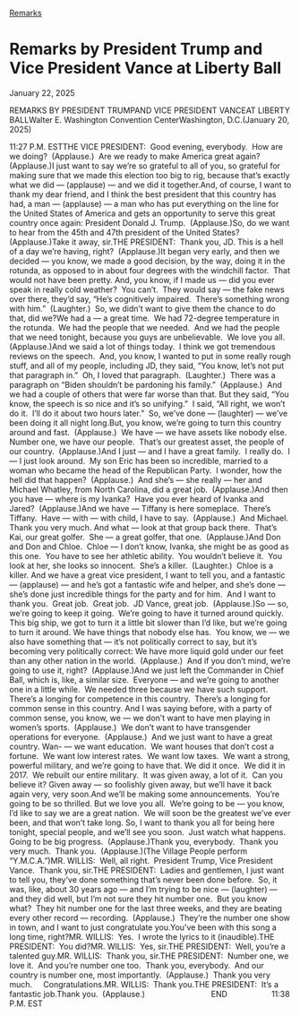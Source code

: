 [Remarks](https://www.whitehouse.gov/remarks/)

# 					Remarks by President Trump and Vice President Vance at Liberty Ball				

January 22, 2025

REMARKS BY PRESIDENT TRUMPAND VICE PRESIDENT VANCEAT LIBERTY BALLWalter E. Washington Convention CenterWashington, D.C.(January 20, 2025)

11:27 P.M. ESTTHE VICE PRESIDENT:  Good evening, everybody.  How are we doing?  (Applause.)  Are we ready to make America great again?  (Applause.)I just want to say we’re so grateful to all of you, so grateful for making sure that we made this election too big to rig, because that’s exactly what we did — (applause) — and we did it together.And, of course, I want to thank my dear friend, and I think the best president that this country has had, a man — (applause) — a man who has put everything on the line for the United States of America and gets an opportunity to serve this great country once again: President Donald J. Trump.  (Applause.)So, do we want to hear from the 45th and 47th president of the United States?  (Applause.)Take it away, sir.THE PRESIDENT:  Thank you, JD. This is a hell of a day we’re having, right?  (Applause.)It began very early, and then we decided — you know, we made a good decision, by the way, doing it in the rotunda, as opposed to in about four degrees with the windchill factor.  That would not have been pretty. And, you know, if I made us — did you ever speak in really cold weather?  You can’t.  They would say — the fake news over there, they’d say, “He’s cognitively impaired.  There’s something wrong with him.”  (Laughter.)  So, we didn’t want to give them the chance to do that, did we?We had a — a great time.  We had 72-degree temperature in the rotunda.  We had the people that we needed.  And we had the people that we need tonight, because you guys are unbelievable.  We love you all.  (Applause.)And we said a lot of things today.  I think we got tremendous reviews on the speech.  And, you know, I wanted to put in some really rough stuff, and all of my people, including JD, they said, “You know, let’s not put that paragraph in.”  Oh, I loved that paragraph.  (Laughter.)  There was a paragraph on “Biden shouldn’t be pardoning his family.”  (Applause.)  And we had a couple of others that were far worse than that. But they said, “You know, the speech is so nice and it’s so unifying.”  I said, “All right, we won’t do it.  I’ll do it about two hours later.”  So, we’ve done — (laughter) — we’ve been doing it all night long.But, you know, we’re going to turn this country around and fast.  (Applause.)  We have — we have assets like nobody else.  Number one, we have our people.  That’s our greatest asset, the people of our country.  (Applause.)And I just — and I have a great family.  I really do.  I — I just look around.  My son Eric has been so incredible, married to a woman who became the head of the Republican Party.  I wonder, how the hell did that happen?  (Applause.)  And she’s — she really — her and Michael Whatley, from North Carolina, did a great job.  (Applause.)And then you have — where is my Ivanka?  Have you ever heard of Ivanka and Jared?  (Applause.)And we have — Tiffany is here someplace.  There’s Tiffany.  Have — with — with child, I have to say.  (Applause.)  And Michael.  Thank you very much. And what — look at that group back there.  That’s Kai, our great golfer.  She — a great golfer, that one.  (Applause.)And Don and Don and Chloe.  Chloe — I don’t know, Ivanka, she might be as good as this one.  You have to see her athletic ability.  You wouldn’t believe it.  You look at her, she looks so innocent.  She’s a killer.  (Laughter.)  Chloe is a killer. And we have a great vice president, I want to tell you, and a fantastic — (applause) — and he’s got a fantastic wife and helper, and she’s done — she’s done just incredible things for the party and for him.  And I want to thank you.  Great job.  Great job.  JD Vance, great job.  (Applause.)So — so, we’re going to keep it going.  We’re going to have it turned around quickly.  This big ship, we got to turn it a little bit slower than I’d like, but we’re going to turn it around. We have things that nobody else has.  You know, we — we also have something that — it’s not politically correct to say, but it’s becoming very politically correct: We have more liquid gold under our feet than any other nation in the world.  (Applause.)  And if you don’t mind, we’re going to use it, right?  (Applause.)And we just left the Commander in Chief Ball, which is, like, a similar size.  Everyone — and we’re going to another one in a little while.  We needed three because we have such support.  There’s a longing for competence in this country.  There’s a longing for common sense in this country. And I was saying before, with a party of common sense, you know, we — we don’t want to have men playing in women’s sports.  (Applause.)  We don’t want to have transgender operations for everyone.  (Applause.)  And we just want to have a great country. Wan- — we want education.  We want houses that don’t cost a fortune.  We want low interest rates.  We want low taxes.  We want a strong, powerful military, and we’re going to have that. We did it once.  We did it in 2017.  We rebuilt our entire military.  It was given away, a lot of it.  Can you believe it? Given away — so foolishly given away, but we’ll have it back again very, very soon.And we’ll be making some announcements.  You’re going to be so thrilled. But we love you all.  We’re going to be — you know, I’d like to say we are a great nation.  We will soon be the greatest we’ve ever been, and that won’t take long. So, I want to thank you all for being here tonight, special people, and we’ll see you soon.  Just watch what happens.  Going to be big progress.  (Applause.)Thank you, everybody.  Thank you very much.  Thank you.  (Applause.)(The Village People perform “Y.M.C.A.”)MR. WILLIS:  Well, all right.  President Trump, Vice President Vance.  Thank you, sir.THE PRESIDENT:  Ladies and gentlemen, I just want to tell you, they’ve done something that’s never been done before.  So, it was, like, about 30 years ago — and I’m trying to be nice — (laughter) — and they did well, but I’m not sure they hit number one.  But you know what?  They hit number one for the last three weeks, and they are beating every other record — recording.  (Applause.)  They’re the number one show in town, and I want to just congratulate you.You’ve been with this song a long time, right?MR. WILLIS:  Yes.  I wrote the lyrics to it (inaudible).THE PRESIDENT:  You did?MR. WILLIS:  Yes, sir.THE PRESIDENT:  Well, you’re a talented guy.MR. WILLIS:  Thank you, sir.THE PRESIDENT:  Number one, we love it.  And you’re number one too.  Thank you, everybody.  And our country is number one, most importantly.  (Applause.)  Thank you very much.     Congratulations.MR. WILLIS:  Thank you.THE PRESIDENT:  It’s a fantastic job.Thank you.  (Applause.)                              END                    11:38 P.M. EST
